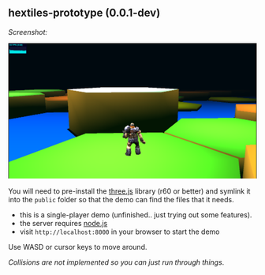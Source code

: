 ## hextiles-prototype (0.0.1-dev)

*Screenshot:*

![Screenshot](img/screenshot.png)

You will need to pre-install the [three.js](http://threejs.org) library (r60 or better) and symlink it into the ```public``` folder so that the demo can find the files that it needs.

* this is a single-player demo (unfinished.. just trying out some features).
* the server requires [node.js](http://nodejs.org)
* visit ```http://localhost:8000``` in your browser to start the demo

Use WASD or cursor keys to move around. 

_Collisions are not implemented so you can just run through things_.